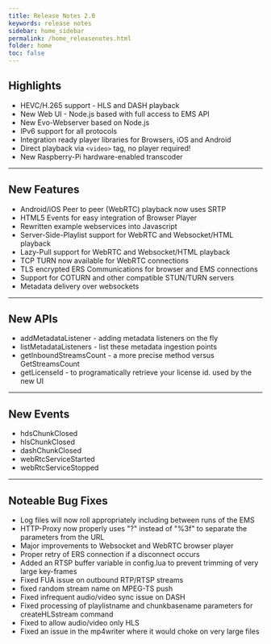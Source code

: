 ```yaml
---
title: Release Notes 2.0
keywords: release notes
sidebar: home_sidebar
permalink: /home_releasenotes.html
folder: home
toc: false
---
```




## Highlights

- HEVC/H.265 support - HLS and DASH playback
- New Web UI - Node.js based with full access to EMS API
- New Evo-Webserver based on Node.js
- IPv6 support for all protocols
- Integration ready player libraries for Browsers, iOS and Android
- Direct playback via `<video>` tag, no player required!
- New Raspberry-Pi hardware-enabled transcoder


------

## New Features

- Android/iOS Peer to peer (WebRTC) playback now uses SRTP
- HTML5 Events for easy integration of Browser Player
- Rewritten example webservices into Javascript
- Server-Side-Playlist support for WebRTC and Websocket/HTML playback
- Lazy-Pull support for WebRTC and Websocket/HTML playback
- TCP TURN now available for WebRTC connections
- TLS encrypted ERS Communications for browser and EMS connections
- Support for COTURN and other compatible STUN/TURN servers
- Metadata delivery over websockets


------

## New APIs

- addMetadataListener - adding metadata listeners on the fly
- listMetadataListeners - list these metadata ingestion points
- getInboundStreamsCount - a more precise method versus GetStreamsCount
- getLicenseId - to programatically retrieve your license id. used by the new UI


------

## New Events

- hdsChunkClosed
- hlsChunkClosed
- dashChunkClosed
- webRtcServiceStarted
- webRtcServiceStopped


------

## Noteable Bug Fixes

- Log files will now roll appropriately including between runs of the EMS
- HTTP-Proxy now properly uses "?" instead of "%3f" to separate the parameters from the URL
- Major improvements to Websocket and WebRTC browser player
- Proper retry of ERS connection if a disconnect occurs
- Added an RTSP buffer variable in config.lua to prevent trimming of very large key-frames
- Fixed FUA issue on outbound RTP/RTSP streams
- fixed random stream name on MPEG-TS push
- Fixed infrequent audio/video sync issue on DASH
- Fixed processing of playlistname and chunkbasename parameters for createHLSstream command
- Fixed to allow audio/video only HLS
- Fixed an issue in the mp4writer where it would choke on very large files